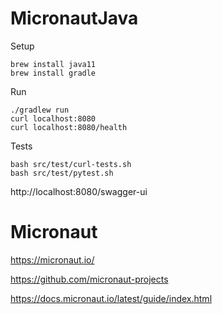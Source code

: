 # MicronautJava

Setup
```
brew install java11
brew install gradle
```

Run
```
./gradlew run
curl localhost:8080
curl localhost:8080/health
```

Tests
```
bash src/test/curl-tests.sh
bash src/test/pytest.sh
```
http://localhost:8080/swagger-ui

# Micronaut

https://micronaut.io/

https://github.com/micronaut-projects

https://docs.micronaut.io/latest/guide/index.html
